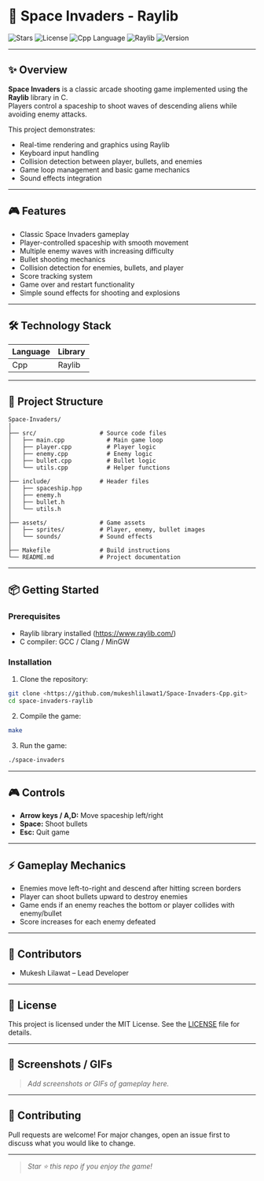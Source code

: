 # 👾 Space Invaders - Raylib

![Stars](https://img.shields.io/github/stars/<mukeshlilawat>/space-invaders-raylib.svg?style=social)
![License](https://img.shields.io/badge/license-MIT-green.svg)
![Cpp Language](https://img.shields.io/badge/Language-Cpp-blue)
![Raylib](https://img.shields.io/badge/Library-Raylib-lightgrey)
![Version](https://img.shields.io/badge/version-1.0.0-blue)

---

## ✨ Overview

**Space Invaders** is a classic arcade shooting game implemented using the **Raylib** library in C.  
Players control a spaceship to shoot waves of descending aliens while avoiding enemy attacks.  

This project demonstrates:

- Real-time rendering and graphics using Raylib  
- Keyboard input handling  
- Collision detection between player, bullets, and enemies  
- Game loop management and basic game mechanics  
- Sound effects integration

---

## 🎮 Features

- Classic Space Invaders gameplay  
- Player-controlled spaceship with smooth movement  
- Multiple enemy waves with increasing difficulty  
- Bullet shooting mechanics  
- Collision detection for enemies, bullets, and player  
- Score tracking system  
- Game over and restart functionality  
- Simple sound effects for shooting and explosions

---

## 🛠 Technology Stack

| Language | Library |
|----------|---------|
| Cpp        | Raylib  |

---

## 📂 Project Structure

```
Space-Invaders/
│
├── src/                  # Source code files
│   ├── main.cpp            # Main game loop
│   ├── player.cpp          # Player logic
│   ├── enemy.cpp           # Enemy logic
│   ├── bullet.cpp          # Bullet logic
│   └── utils.cpp           # Helper functions
│
├── include/              # Header files
│   ├── spaceship.hpp
│   ├── enemy.h
│   ├── bullet.h
│   └── utils.h
│
├── assets/               # Game assets
│   ├── sprites/          # Player, enemy, bullet images
│   └── sounds/           # Sound effects
│
├── Makefile              # Build instructions
└── README.md             # Project documentation
```

---

## 📦 Getting Started

### Prerequisites

- Raylib library installed (https://www.raylib.com/)  
- C compiler: GCC / Clang / MinGW

### Installation

1. Clone the repository:
```bash
git clone <https://github.com/mukeshlilawat1/Space-Invaders-Cpp.git>
cd space-invaders-raylib
```

2. Compile the game:
```bash
make
```

3. Run the game:
```bash
./space-invaders
```

---

## 🎮 Controls

- **Arrow keys / A,D:** Move spaceship left/right  
- **Space:** Shoot bullets  
- **Esc:** Quit game

---

## ⚡ Gameplay Mechanics

- Enemies move left-to-right and descend after hitting screen borders  
- Player can shoot bullets upward to destroy enemies  
- Game ends if an enemy reaches the bottom or player collides with enemy/bullet  
- Score increases for each enemy defeated

---

## 👤 Contributors

- Mukesh Lilawat – Lead Developer  

---

## 📝 License

This project is licensed under the MIT License. See the [LICENSE](LICENSE) file for details.

---

## 🎨 Screenshots / GIFs

> _Add screenshots or GIFs of gameplay here._

---

## 🤝 Contributing

Pull requests are welcome! For major changes, open an issue first to discuss what you would like to change.

---

> _Star ⭐ this repo if you enjoy the game!_